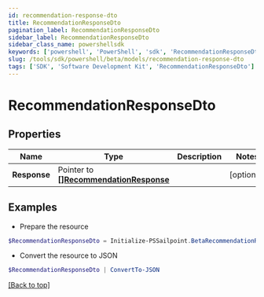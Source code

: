 ```yaml
---
id: recommendation-response-dto
title: RecommendationResponseDto
pagination_label: RecommendationResponseDto
sidebar_label: RecommendationResponseDto
sidebar_class_name: powershellsdk
keywords: ['powershell', 'PowerShell', 'sdk', 'RecommendationResponseDto'] 
slug: /tools/sdk/powershell/beta/models/recommendation-response-dto
tags: ['SDK', 'Software Development Kit', 'RecommendationResponseDto']
---
```



# RecommendationResponseDto

## Properties

Name | Type | Description | Notes
------------ | ------------- | ------------- | -------------
**Response** |  Pointer to [**[]RecommendationResponse**](recommendation-response) |  | [optional] 

## Examples

- Prepare the resource
```powershell
$RecommendationResponseDto = Initialize-PSSailpoint.BetaRecommendationResponseDto  -Response null
```

- Convert the resource to JSON
```powershell
$RecommendationResponseDto | ConvertTo-JSON
```


[[Back to top]](#) 

